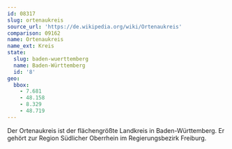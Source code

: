 ```yaml
---
id: 08317
slug: ortenaukreis
source_url: 'https://de.wikipedia.org/wiki/Ortenaukreis'
comparison: 09162
name: Ortenaukreis
name_ext: Kreis
state:
  slug: baden-wuerttemberg
  name: Baden-Württemberg
  id: '8'
geo:
  bbox:
    - 7.681
    - 48.158
    - 8.329
    - 48.719
---
```


Der Ortenaukreis ist der flächengrößte Landkreis in Baden-Württemberg. Er gehört zur Region Südlicher Oberrhein im Regierungsbezirk Freiburg.
